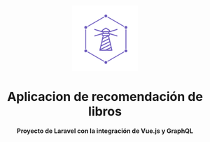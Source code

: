 <div align="center">
  <a target="__blank" href="https://www.lighthouse-php.com">
    <img src="./logo.png" alt=lighthouse-logo" width="150" height="150">
  </a>
</div>

<div align="center">

# Aplicacion de recomendación de libros 

**Proyecto de Laravel con la integración de Vue.js y GraphQL**

</div>


